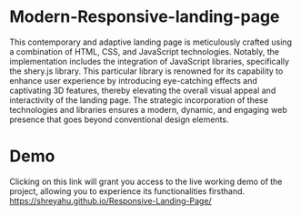 # Modern-Responsive-landing-page
This contemporary and adaptive landing page is meticulously crafted using a combination of HTML, CSS, and JavaScript technologies. Notably, the implementation includes the integration of JavaScript libraries, specifically the shery.js library. This particular library is renowned for its capability to enhance user experience by introducing eye-catching effects and captivating 3D features, thereby elevating the overall visual appeal and interactivity of the landing page. The strategic incorporation of these technologies and libraries ensures a modern, dynamic, and engaging web presence that goes beyond conventional design elements.


# Demo
Clicking on this link will grant you access to the live working demo of the project, allowing you to experience its functionalities firsthand.
https://shreyahu.github.io/Responsive-Landing-Page/
